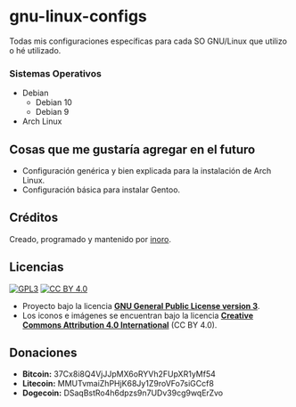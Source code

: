 # gnu-linux-configs
Todas mis configuraciones específicas para cada SO GNU/Linux que utilizo o hé utilizado.

### Sistemas Operativos

- Debian
  - Debian 10
  - Debian 9
- Arch Linux

## Cosas que me gustaría agregar en el futuro

- Configuración genérica y bien explicada para la instalación de Arch Linux.
- Configuración básica para instalar Gentoo.

## Créditos

Creado, programado y mantenido por [inoro](https://github.com/boot1110001).

## Licencias

[![GPL3](https://img.shields.io/badge/license-GPL3-green.svg)](https://www.gnu.org/licenses/gpl.txt)
[![CC BY 4.0](https://img.shields.io/badge/license-CC%20BY%204.0-green.svg)](https://creativecommons.org/licenses/by/4.0/)

- Proyecto bajo la licencia __[GNU General Public License version 3](https://www.gnu.org/licenses/gpl.txt)__.
- Los iconos e imágenes se encuentran bajo la licencia __[Creative Commons Attribution 4.0 International](https://creativecommons.org/licenses/by/4.0/)__ (CC BY 4.0).

## Donaciones

- __Bitcoin:__ 37Cx8i8Q4VjJJpMX6oRYVh2FUpXR1yMf54
- __Litecoin:__ MMUTvmaiZhPHjK68Jy1Z9roVFo7siGCcf8
- __Dogecoin:__ DSaqBstRo4h6dpzs9n7UDv39cg9wqErZvo

